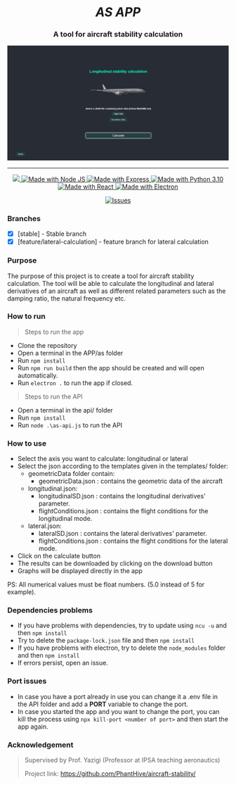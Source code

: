 <h1 align="center"><strong><i>AS APP</i></strong></h1>
<h3 align="center">A tool for aircraft stability calculation</h3>

<div align="center">

<div align="center">
    <img src="aero-demo.gif" alt="AS-app"/>
</div>

---


<a href="https://heroku.com/">
<img src="https://img.shields.io/badge/SCHOOL-IPSA-cyan.svg?style=for-the-badge">
</a>

<a href="https://nodejs.org/en/">
<img src="https://img.shields.io/badge/NodeJS-18.13.0-339933.svg?style=for-the-badge&logo=node.js" alt="Made with Node JS">
<img src="https://img.shields.io/badge/Express-4.18.2-000000.svg?style=for-the-badge&logo=express" alt="Made with Express">
<img src="https://img.shields.io/badge/Python-3.10-blue.svg?style=for-the-badge&logo=python" alt="Made with Python 3.10">
<img src="https://img.shields.io/badge/React-18.2.0-61DAFB.svg?style=for-the-badge&logo=react" alt="Made with React">
<img src="https://img.shields.io/badge/Electron-23.1.0-47848F.svg?style=for-the-badge&logo=electron" alt="Made with Electron">
</a>

[![Issues][issues-shield]][issues-url]


</div>


### Branches

- [x] [stable] - Stable branch
- [x] [feature/lateral-calculation] - feature branch for lateral calculation

### Purpose
The purpose of this project is to create a tool for aircraft stability calculation. 
The tool will be able to calculate the longitudinal and lateral derivatives of an aircraft as well
as different related parameters such as the damping ratio, the natural frequency etc.

### How to run

> Steps to run the app
- Clone the repository
- Open a terminal in the APP/as folder
- Run `npm install`
- Run `npm run build` then the app should be created and will open automatically.
- Run `electron .` to run the app if closed.

> Steps to run the API
- Open a terminal in the api/ folder
- Run `npm install`
- Run `node .\as-api.js` to run the API

### How to use

- Select the axis you want to calculate: longitudinal or lateral
- Select the json according to the templates given in the templates/ folder:
  - geometricData folder contain:
    - geometricData.json : contains the geometric data of the aircraft
  - longitudinal.json:
    - longitudinalSD.json : contains the longitudinal derivatives' parameter.
    - flightConditions.json : contains the flight conditions for the longitudinal mode.
  - lateral.json:
    - lateralSD.json : contains the lateral derivatives' parameter.
    - flightConditions.json : contains the flight conditions for the lateral mode.
- Click on the calculate button
- The results can be downloaded by clicking on the download button
- Graphs will be displayed directly in the app

PS: All numerical values must be float numbers. (5.0 instead of 5 for example).


### Dependencies problems
- If you have problems with dependencies, try to update using `ncu -u` and then `npm install`
- Try to delete the `package-lock.json` file and then `npm install`
- If you have problems with electron, try to delete the `node_modules` folder and then `npm install`
- If errors persist, open an issue.

### Port issues
- In case you have a port already in use you can change it a .env file in the API folder and add a **PORT** variable to change the port.
- In case you started the app and you want to change the port, you can kill the process using `npx kill-port <number of port>` and then start the app again.

### Acknowledgement
> Supervised by Prof. Yazigi (Professor at IPSA teaching aeronautics)
> 
> Project link: https://github.com/PhantHive/aircraft-stability/


<!-- MARKDOWN LINKS & IMAGES -->
[issues-shield]: https://img.shields.io/github/issues/PhantHive/aircraft-stability.svg?style=for-the-badge&logo=github
[issues-url]: https://github.com/PhantHive/aircraft-stability/issues/